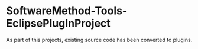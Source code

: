 # SoftwareMethod-Tools-EclipsePlugInProject
As part of this projects, existing source code has been converted to plugins. 
